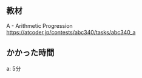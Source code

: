 ## 教材

A - Arithmetic Progression
https://atcoder.jp/contests/abc340/tasks/abc340_a

## かかった時間
a: 5分